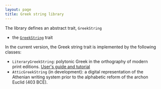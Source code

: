 ```yaml
---
layout: page
title: Greek string library
---
```


The library defines an abstract trait, `GreekString`

-   the [`GreekString`](../greekString) trait

In the current version, the Greek string trait is implemented by the following classes:

-   `LiteraryGreekString`: polytonic Greek in the orthography of modern print editions. [User's guide  and tutorial](../litgreek)
-   `AtticGreekString` (in development): a digital representation of the Athenian writing system prior to the alphabetic reform of the archon Euclid (403 BCE).
